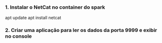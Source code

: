### 1. Instalar o NetCat no container do spark

apt update
apt install netcat

### 2. Criar uma aplicação para ler os dados da porta 9999 e exibir no console
